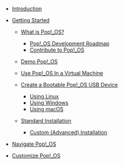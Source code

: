 - [Introduction](README.md)
- [Getting Started](getting-started/getting-started.md)
    - [What is Pop!_OS?]()
        - [Pop!_OS Development Roadmap]()
        - [Contribute to Pop!_OS]()
    - [Demo Pop!_OS]()
    - [Use Pop!_OS In a Virtual Machine]()
    - [Create a Bootable Pop!_OS USB Device](getting-started/create-bootable-media/create-bootable-usb.md)
        - [Using Linux](getting-started/create-bootable-media/bootable-usb-using-linux.md)
        - [Using Windows](getting-started/create-bootable-media/bootable-usb-using-windows.md)
        - [Using macOS](getting-started/create-bootable-media/bootable-usb-using-macos.md)

    - [Standard Installation](getting-started/installation/installation.md)
        - [Custom (Advanced) Installation]()
    
- [Navigate Pop!_OS]()
- [Customize Pop!_OS]()

